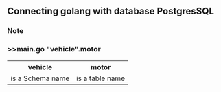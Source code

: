 <p float="left">
<h2>Connecting golang with database PostgresSQL</h2>
</p>

<h3> Note</h3>
<h3> >>main.go "vehicle".motor</h3>
 <table>
  <tr>
    <th>vehicle</th>
    <th>motor</th>
  </tr>
  <tr>
    <td>is a Schema name</td>
    <td>is a table name</td>
  </tr>
</table> 
